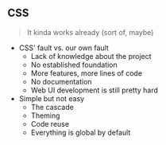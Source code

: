 ## CSS

> It kinda works already (sort of, maybe)

- CSS' fault vs. our own fault
  + Lack of knowledge about the project
  + No established foundation
  + More features, more lines of code
  + No documentation
  + Web UI development is still pretty hard
- Simple but not easy
  + The cascade
  + Theming
  + Code reuse
  + Everything is global by default
